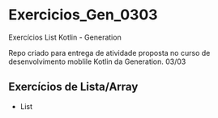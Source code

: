 # Exercicios_Gen_0303
Exercícios List Kotlin - Generation

Repo criado para entrega de atividade proposta no curso de desenvolvimento moblile Kotlin da Generation. 03/03

## Exercícios de Lista/Array
 - List
 
